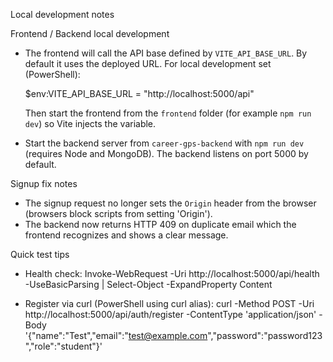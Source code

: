 Local development notes

Frontend / Backend local development

- The frontend will call the API base defined by `VITE_API_BASE_URL`. By default it uses the deployed URL. For local development set (PowerShell):

  $env:VITE_API_BASE_URL = "http://localhost:5000/api"

  Then start the frontend from the `frontend` folder (for example `npm run dev`) so Vite injects the variable.

- Start the backend server from `career-gps-backend` with `npm run dev` (requires Node and MongoDB). The backend listens on port 5000 by default.

Signup fix notes

- The signup request no longer sets the `Origin` header from the browser (browsers block scripts from setting 'Origin').
- The backend now returns HTTP 409 on duplicate email which the frontend recognizes and shows a clear message.

Quick test tips

- Health check:
  Invoke-WebRequest -Uri http://localhost:5000/api/health -UseBasicParsing | Select-Object -ExpandProperty Content

- Register via curl (PowerShell using curl alias):
  curl -Method POST -Uri http://localhost:5000/api/auth/register -ContentType 'application/json' -Body '{"name":"Test","email":"test@example.com","password":"password123","role":"student"}'

